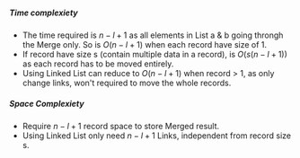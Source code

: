 ##### Time complexiety
* The time required is $n-l+1$ as all elements in List a & b going throngh the Merge only. So is $O(n-l+1)$ when each record have size of 1.
* If record have size s (contain multiple data in a record), is $O(s(n-l+1))$ as each record has to be moved entirely.
* Using Linked List can reduce to $O(n-l+1)$ when record > 1, as only change links, won't required to move the whole records.

##### Space Complexiety
* Require $n-l+1$ record space to store Merged result.
* Using Linked List only need $n-l+1$ Links, independent from record size s.